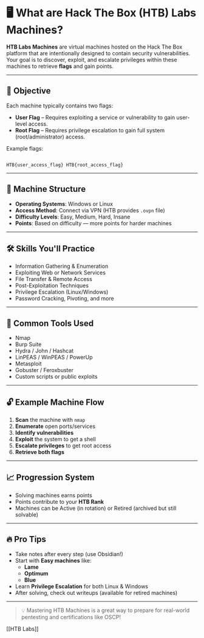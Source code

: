 # 🖥️ What are Hack The Box (HTB) Labs Machines?

**HTB Labs Machines** are virtual machines hosted on the Hack The Box platform that are intentionally designed to contain security vulnerabilities. Your goal is to discover, exploit, and escalate privileges within these machines to retrieve **flags** and gain points.

---

## 🎯 Objective

Each machine typically contains two flags:
- **User Flag** – Requires exploiting a service or vulnerability to gain user-level access.
- **Root Flag** – Requires privilege escalation to gain full system (root/administrator) access.

Example flags:
```

HTB{user_access_flag} HTB{root_access_flag}

```

---

## 🧱 Machine Structure

- **Operating Systems**: Windows or Linux
- **Access Method**: Connect via VPN (HTB provides `.ovpn` file)
- **Difficulty Levels**: Easy, Medium, Hard, Insane
- **Points**: Based on difficulty — more points for harder machines

---

## 🛠️ Skills You'll Practice

- Information Gathering & Enumeration
- Exploiting Web or Network Services
- File Transfer & Remote Access
- Post-Exploitation Techniques
- Privilege Escalation (Linux/Windows)
- Password Cracking, Pivoting, and more

---

## 🧰 Common Tools Used

- Nmap
- Burp Suite
- Hydra / John / Hashcat
- LinPEAS / WinPEAS / PowerUp
- Metasploit
- Gobuster / Feroxbuster
- Custom scripts or public exploits

---

## 🔓 Example Machine Flow

1. **Scan** the machine with `nmap`
2. **Enumerate** open ports/services
3. **Identify vulnerabilities**
4. **Exploit** the system to get a shell
5. **Escalate privileges** to get root access
6. **Retrieve both flags**

---

## 📈 Progression System

- Solving machines earns points
- Points contribute to your **HTB Rank**
- Machines can be Active (in rotation) or Retired (archived but still solvable)

---

## 🔥 Pro Tips

- Take notes after every step (use Obsidian!)
- Start with **Easy machines** like:
  - **Lame**
  - **Optimum**
  - **Blue**
- Learn **Privilege Escalation** for both Linux & Windows
- After solving, check out writeups (available for retired machines)

---

> 💡 Mastering HTB Machines is a great way to prepare for real-world pentesting and certifications like OSCP!

[[HTB Labs]]

